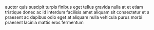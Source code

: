 auctor quis suscipit turpis finibus eget tellus gravida nulla at et etiam
tristique donec ac id interdum facilisis amet aliquam sit consectetur et a
praesent ac dapibus odio eget at aliquam nulla vehicula purus morbi praesent
lacinia mattis eros fermentum